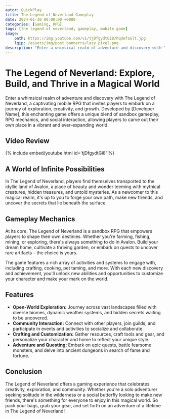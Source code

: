 ```yaml
---
autor: QuickPlay
title: The Legend of Neverland Gameplay
date: 2024-01-30 00:00:00 +0000
categories: [Gaming, RPG]
tags: [the legend of neverland, gameplay, mobile game]
image: 
    path: https://img.youtube.com/vi/tjDfgydtGi8/hqdefault.jpg
    lqip: /assets/img/post_bannerrs/lazy_pixel.png
description: "Enter a whimsical realm of adventure and discovery with The Legend of Neverland, a captivating mobile RPG that invites players to embark on a journey of exploration, creativity, and growth. Developed by [Developer Name], this enchanting game offers a unique blend of sandbox gameplay, RPG mechanics, and social interaction, allowing players to carve out their own place in a vibrant and ever-expanding world."
---
```



# The Legend of Neverland: Explore, Build, and Thrive in a Magical World

Enter a whimsical realm of adventure and discovery with The Legend of Neverland, a captivating mobile RPG that invites players to embark on a journey of exploration, creativity, and growth. Developed by [Developer Name], this enchanting game offers a unique blend of sandbox gameplay, RPG mechanics, and social interaction, allowing players to carve out their own place in a vibrant and ever-expanding world.

## Video Review

{% include embed/youtube.html id='tjDfgydtGi8' %}

## A World of Infinite Possibilities

In The Legend of Neverland, players find themselves transported to the idyllic land of Avalon, a place of beauty and wonder teeming with mythical creatures, hidden treasures, and untold mysteries. As a newcomer to this magical realm, it's up to you to forge your own path, make new friends, and uncover the secrets that lie beneath the surface.

## Gameplay Mechanics

At its core, The Legend of Neverland is a sandbox RPG that empowers players to shape their own destinies. Whether you're farming, fishing, mining, or exploring, there's always something to do in Avalon. Build your dream home, cultivate a thriving garden, or embark on quests to uncover rare artifacts – the choice is yours.

The game features a rich array of activities and systems to engage with, including crafting, cooking, pet taming, and more. With each new discovery and achievement, you'll unlock new abilities and opportunities to customize your character and make your mark on the world.

## Features

- **Open-World Exploration:** Journey across vast landscapes filled with diverse biomes, dynamic weather systems, and hidden secrets waiting to be uncovered.
- **Community Interaction:** Connect with other players, join guilds, and participate in events and activities to socialize and collaborate.
- **Crafting and Customization:** Gather resources, craft tools and gear, and personalize your character and home to reflect your unique style.
- **Adventure and Questing:** Embark on epic quests, battle fearsome monsters, and delve into ancient dungeons in search of fame and fortune.

## Conclusion

The Legend of Neverland offers a gaming experience that celebrates creativity, exploration, and community. Whether you're a solo adventurer seeking solitude in the wilderness or a social butterfly looking to make new friends, there's something for everyone to enjoy in this magical world. So pack your bags, grab your gear, and set forth on an adventure of a lifetime in The Legend of Neverland!
